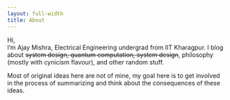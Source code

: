 ```yaml
---
layout: full-width
title: About
---
```


Hi,   
I’m Ajay Mishra, Electrical Engineering undergrad from IIT Kharagpur. I blog about ~~system design, quantum computation, system design~~, philosophy (mostly with cynicism flavour), and other random stuff.

Most of original ideas here are not of mine, my goal here is to get involved in the process of summarizing and think about the consequences of these ideas.